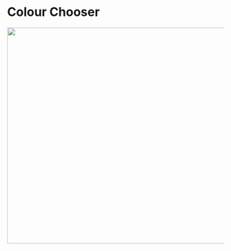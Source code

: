 # Colour Chooser
<p align="center">
  <img width="660" height="500" src="INSERT IMAGE LINK HERE">
</p>

